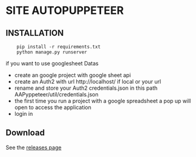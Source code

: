 # SITE AUTOPUPPETEER

## INSTALLATION
```
    pip install -r requirements.txt
    python manage.py runserver
```

if you want to use googlesheet Datas
- create an google project with google sheet api
- create an Auth2 with url http://localhost/ if local or your url
- rename and store your Auth2 credentials.json  in this path AAPyppeteer/util/credentials.json
- the first time you run a project with a google spreadsheet a pop up will open to access the application
- login in 


## Download
See the [releases page](https://github.com/gquesnot/Site_Auto/releases) 
